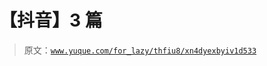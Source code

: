 # 【抖音】3 篇

> 原文：[`www.yuque.com/for_lazy/thfiu8/xn4dyexbyiv1d533`](https://www.yuque.com/for_lazy/thfiu8/xn4dyexbyiv1d533)

